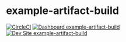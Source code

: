 # example-artifact-build

[![CircleCI](https://circleci.com/gh/spencerbrooks/example-artifact-build.svg?style=shield)](https://circleci.com/gh/spencerbrooks/example-artifact-build)
[![Dashboard example-artifact-build](https://img.shields.io/badge/dashboard-example_artifact_build-yellow.svg)](https://dashboard.pantheon.io/sites/75eda2db-1d64-4143-b53e-741058606ae7#dev/code)
[![Dev Site example-artifact-build](https://img.shields.io/badge/site-example_artifact_build-blue.svg)](http://dev-example-artifact-build.pantheonsite.io/)